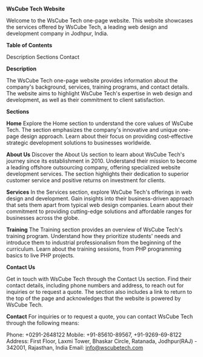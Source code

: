 ****WsCube Tech Website****

Welcome to the WsCube Tech one-page website. This website showcases the services offered by WsCube Tech, a leading web design and development company in Jodhpur, India.

****Table of Contents****

Description
Sections
Contact

****Description****

The WsCube Tech one-page website provides information about the company's background, services, training programs, and contact details. The website aims to highlight WsCube Tech's expertise in web design and development, as well as their commitment to client satisfaction.

****Sections****

**Home**
Explore the Home section to understand the core values of WsCube Tech. The section emphasizes the company's innovative and unique one-page design approach. Learn about their focus on providing cost-effective strategic development solutions to businesses worldwide.

**About Us**
Discover the About Us section to learn about WsCube Tech's journey since its establishment in 2010. Understand their mission to become a leading offshore outsourcing company, offering specialized website development services. The section highlights their dedication to superior customer service and positive returns on investment for clients.

**Services**
In the Services section, explore WsCube Tech's offerings in web design and development. Gain insights into their business-driven approach that sets them apart from typical web design companies. Learn about their commitment to providing cutting-edge solutions and affordable ranges for businesses across the globe.

**Training**
The Training section provides an overview of WsCube Tech's training program. Understand how they prioritize students' needs and introduce them to industrial professionalism from the beginning of the curriculum. Learn about the training sessions, from PHP programming basics to live PHP projects.

****Contact Us****

Get in touch with WsCube Tech through the Contact Us section. Find their contact details, including phone numbers and address, to reach out for inquiries or to request a quote. The section also includes a link to return to the top of the page and acknowledges that the website is powered by WsCube Tech.

**Contact**
For inquiries or to request a quote, you can contact WsCube Tech through the following means:

Phone: +0291-2648122
Mobile: +91-85610-89567, +91-9269-69-8122
Address: First Floor, Laxmi Tower, Bhaskar Circle, Ratanada, Jodhpur(RAJ) - 342001, Rajasthan, India
Email: info@wscubetech.com
